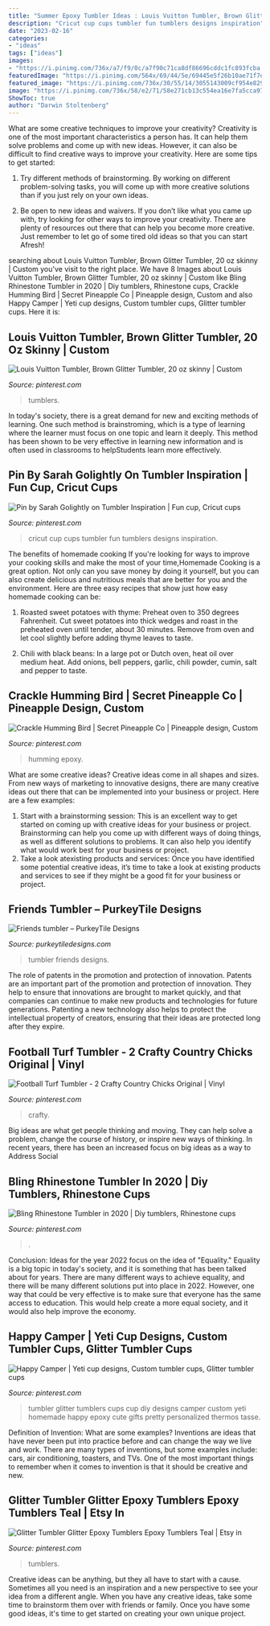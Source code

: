 ```yaml
---
title: "Summer Epoxy Tumbler Ideas : Louis Vuitton Tumbler, Brown Glitter Tumbler, 20 Oz Skinny"
description: "Cricut cup cups tumbler fun tumblers designs inspiration"
date: "2023-02-16"
categories:
- "ideas"
tags: ["ideas"]
images:
- "https://i.pinimg.com/736x/a7/f9/0c/a7f90c71ca8df86696cddc1fc893fcba.jpg"
featuredImage: "https://i.pinimg.com/564x/69/44/5e/69445e5f26b10ae71f7eaf0c684ead69.jpg"
featured_image: "https://i.pinimg.com/736x/30/55/14/3055143009cf954e829f65a625950990.jpg"
image: "https://i.pinimg.com/736x/58/e2/71/58e271cb13c554ea16e7fa5cca97143d.jpg"
ShowToc: true
author: "Darwin Stoltenberg"
---
```



What are some creative techniques to improve your creativity?
Creativity is one of the most important characteristics a person has. It can help them solve problems and come up with new ideas. However, it can also be difficult to find creative ways to improve your creativity. Here are some tips to get started: 
1. Try different methods of brainstorming. By working on different problem-solving tasks, you will come up with more creative solutions than if you just rely on your own ideas.

2. Be open to new ideas and waivers. If you don’t like what you came up with, try looking for other ways to improve your creativity. There are plenty of resources out there that can help you become more creative. Just remember to let go of some tired old ideas so that you can start Afresh!

	

		
searching about Louis Vuitton Tumbler, Brown Glitter Tumbler, 20 oz skinny | Custom you've visit to the right place. We have 8 Images about Louis Vuitton Tumbler, Brown Glitter Tumbler, 20 oz skinny | Custom like Bling Rhinestone Tumbler in 2020 | Diy tumblers, Rhinestone cups, Crackle Humming Bird | Secret Pineapple Co | Pineapple design, Custom and also Happy Camper | Yeti cup designs, Custom tumbler cups, Glitter tumbler cups. Here it is:
		
    
## Louis Vuitton Tumbler, Brown Glitter Tumbler, 20 Oz Skinny | Custom

<img loading=lazy src="https://i.pinimg.com/736x/e0/86/9c/e0869ccce8ee1595def429f05d669dac.jpg" onerror="this.onerror=null;this.src='https://tse2.mm.bing.net/th?id=OIP.mcasJ4XBe2BWWVl5di8s1wHaHa&amp;pid=15.1';" alt="Louis Vuitton Tumbler, Brown Glitter Tumbler, 20 oz skinny | Custom">

_Source: pinterest.com_

>tumblers. 

	

In today's society, there is a great demand for new and exciting methods of learning. One such method is brainstroming, which is a type of learning where the learner must focus on one topic and learn it deeply. This method has been shown to be very effective in learning new information and is often used in classrooms to helpStudents learn more effectively.

    
## Pin By Sarah Golightly On Tumbler Inspiration | Fun Cup, Cricut Cups

<img loading=lazy src="https://i.pinimg.com/736x/23/1c/c3/231cc31a714ea47bb3c317357127b556.jpg" onerror="this.onerror=null;this.src='https://tse4.mm.bing.net/th?id=OIP.6c6XIMpyfDGtC1ARosPtfgHaNL&amp;pid=15.1';" alt="Pin by Sarah Golightly on Tumbler Inspiration | Fun cup, Cricut cups">

_Source: pinterest.com_

>cricut cup cups tumbler fun tumblers designs inspiration. 

	

The benefits of homemade cooking
If you're looking for ways to improve your cooking skills and make the most of your time,Homemade Cooking is a great option. Not only can you save money by doing it yourself, but you can also create delicious and nutritious meals that are better for you and the environment. Here are three easy recipes that show just how easy homemade cooking can be: 
1. Roasted sweet potatoes with thyme: Preheat oven to 350 degrees Fahrenheit. Cut sweet potatoes into thick wedges and roast in the preheated oven until tender, about 30 minutes. Remove from oven and let cool slightly before adding thyme leaves to taste. 

2. Chili with black beans: In a large pot or Dutch oven, heat oil over medium heat. Add onions, bell peppers, garlic, chili powder, cumin, salt and pepper to taste.

    
## Crackle Humming Bird | Secret Pineapple Co | Pineapple Design, Custom

<img loading=lazy src="https://i.pinimg.com/736x/ce/bd/08/cebd0872f87957e3d09cbfc41dcbcb7b.jpg" onerror="this.onerror=null;this.src='https://tse1.mm.bing.net/th?id=OIP.f1wHn-pJv-wx6odGGZ4HxQHaJ4&amp;pid=15.1';" alt="Crackle Humming Bird | Secret Pineapple Co | Pineapple design, Custom">

_Source: pinterest.com_

>humming epoxy. 

	

What are some creative ideas?
Creative ideas come in all shapes and sizes. From new ways of marketing to innovative designs, there are many creative ideas out there that can be implemented into your business or project. Here are a few examples: 
1. Start with a brainstorming session: This is an excellent way to get started on coming up with creative ideas for your business or project. Brainstorming can help you come up with different ways of doing things, as well as different solutions to problems. It can also help you identify what would work best for your business or project. 
2. Take a look atexisting products and services: Once you have identified some potential creative ideas, it’s time to take a look at existing products and services to see if they might be a good fit for your business or project.

    
## Friends Tumbler – PurkeyTile Designs

<img loading=lazy src="https://cdn.shopify.com/s/files/1/0103/7267/7691/products/20190308-153359_1200x1200.jpg?v=1552082064" onerror="this.onerror=null;this.src='https://tse3.mm.bing.net/th?id=OIP.d7KX-aUmepoDMomXpdQCAwHaJ4&amp;pid=15.1';" alt="Friends tumbler – PurkeyTile Designs">

_Source: purkeytiledesigns.com_

>tumbler friends designs. 

	

The role of patents in the promotion and protection of innovation.
Patents are an important part of the promotion and protection of innovation. They help to ensure that innovations are brought to market quickly, and that companies can continue to make new products and technologies for future generations. Patenting a new technology also helps to protect the intellectual property of creators, ensuring that their ideas are protected long after they expire.

    
## Football Turf Tumbler - 2 Crafty Country Chicks Original | Vinyl

<img loading=lazy src="https://i.pinimg.com/736x/58/e2/71/58e271cb13c554ea16e7fa5cca97143d.jpg" onerror="this.onerror=null;this.src='https://tse3.mm.bing.net/th?id=OIP.oUdprXv14_ELwYlK78OqhQHaJ3&amp;pid=15.1';" alt="Football Turf Tumbler - 2 Crafty Country Chicks Original | Vinyl">

_Source: pinterest.com_

>crafty. 

	

Big ideas are what get people thinking and moving. They can help solve a problem, change the course of history, or inspire new ways of thinking. In recent years, there has been an increased focus on big ideas as a way to Address Social 

    
## Bling Rhinestone Tumbler In 2020 | Diy Tumblers, Rhinestone Cups

<img loading=lazy src="https://i.pinimg.com/736x/a7/f9/0c/a7f90c71ca8df86696cddc1fc893fcba.jpg" onerror="this.onerror=null;this.src='https://tse4.mm.bing.net/th?id=OIP.W4diiHt_Y819d2zLtmOFvQHaIa&amp;pid=15.1';" alt="Bling Rhinestone Tumbler in 2020 | Diy tumblers, Rhinestone cups">

_Source: pinterest.com_

>. 

	

Conclusion:
Ideas for the year 2022 focus on the idea of "Equality." Equality is a big topic in today's society, and it is something that has been talked about for years. There are many different ways to achieve equality, and there will be many different solutions put into place in 2022. However, one way that could be very effective is to make sure that everyone has the same access to education. This would help create a more equal society, and it would also help improve the economy.

    
## Happy Camper | Yeti Cup Designs, Custom Tumbler Cups, Glitter Tumbler Cups

<img loading=lazy src="https://i.pinimg.com/564x/69/44/5e/69445e5f26b10ae71f7eaf0c684ead69.jpg" onerror="this.onerror=null;this.src='https://tse3.mm.bing.net/th?id=OIP.Rdmi1x1bJmo7Z2de-5KFCAHaNK&amp;pid=15.1';" alt="Happy Camper | Yeti cup designs, Custom tumbler cups, Glitter tumbler cups">

_Source: pinterest.com_

>tumbler glitter tumblers cups cup diy designs camper custom yeti homemade happy epoxy cute gifts pretty personalized thermos tasse. 

	

Definition of Invention: What are some examples?
Inventions are ideas that have never been put into practice before and can change the way we live and work. There are many types of inventions, but some examples include: cars, air conditioning, toasters, and TVs. One of the most important things to remember when it comes to invention is that it should be creative and new.

    
## Glitter Tumbler Glitter Epoxy Tumblers Epoxy Tumblers Teal | Etsy In

<img loading=lazy src="https://i.pinimg.com/736x/30/55/14/3055143009cf954e829f65a625950990.jpg" onerror="this.onerror=null;this.src='https://tse4.mm.bing.net/th?id=OIP.AH-62De9cJWPPGP7IsAfuQHaJk&amp;pid=15.1';" alt="Glitter Tumbler Glitter Epoxy Tumblers Epoxy Tumblers Teal | Etsy in">

_Source: pinterest.com_

>tumblers. 

	

Creative ideas can be anything, but they all have to start with a cause. Sometimes all you need is an inspiration and a new perspective to see your idea from a different angle. When you have any creative ideas, take some time to brainstorm them over with friends or family. Once you have some good ideas, it's time to get started on creating your own unique project.


